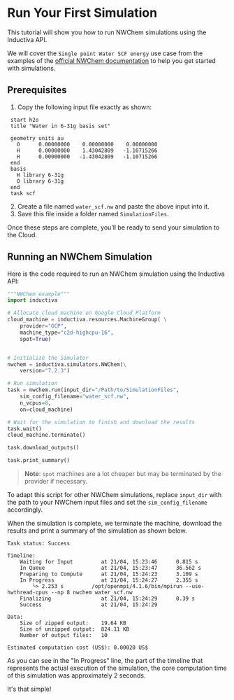 # Run Your First Simulation
This tutorial will show you how to run NWChem simulations using the Inductiva API. 

We will cover the `Single point Water SCF energy` use case from the examples of the [official NWChem documentation](https://nwchemgit.github.io/Sample.html) to help you get started with simulations.

## Prerequisites
1. Copy the following input file exactly as shown:
```
 start h2o 
 title "Water in 6-31g basis set" 

 geometry units au  
   O      0.00000000    0.00000000    0.00000000  
   H      0.00000000    1.43042809   -1.10715266  
   H      0.00000000   -1.43042809   -1.10715266 
 end  
 basis  
   H library 6-31g  
   O library 6-31g  
 end
 task scf
 ```
2. Create a file named `water_scf.nw` and paste the above input into it.
3. Save this file inside a folder named `SimulationFiles`.

Once these steps are complete, you’ll be ready to send your simulation to the Cloud.

## Running an NWChem Simulation
Here is the code required to run an NWChem simulation using the Inductiva API:

```python
"""NWChem example"""
import inductiva

# Allocate cloud machine on Google Cloud Platform
cloud_machine = inductiva.resources.MachineGroup( \
    provider="GCP",
    machine_type="c2d-highcpu-16",
    spot=True)


# Initialize the Simulator
nwchem = inductiva.simulators.NWChem(\
    version="7.2.3")

# Run simulation
task = nwchem.run(input_dir="/Path/to/SimulationFiles",
    sim_config_filename="water_scf.nw",
    n_vcpus=8,
    on=cloud_machine)

# Wait for the simulation to finish and download the results
task.wait()
cloud_machine.terminate()

task.download_outputs()

task.print_summary()
```

> **Note**: `spot` machines are a lot cheaper but may be terminated by the provider if necessary.

To adapt this script for other NWChem simulations, replace `input_dir` with the
path to your NWChem input files and set the `sim_config_filename` accordingly.

When the simulation is complete, we terminate the machine, download the results and print a summary of the simulation as shown below.

```
Task status: Success

Timeline:
	Waiting for Input         at 21/04, 15:23:46      0.815 s
	In Queue                  at 21/04, 15:23:47      36.562 s
	Preparing to Compute      at 21/04, 15:24:23      3.109 s
	In Progress               at 21/04, 15:24:27      2.355 s
		└> 2.253 s         /opt/openmpi/4.1.6/bin/mpirun --use-hwthread-cpus --np 8 nwchem water_scf.nw
	Finalizing                at 21/04, 15:24:29      0.39 s
	Success                   at 21/04, 15:24:29      

Data:
	Size of zipped output:    19.64 KB
	Size of unzipped output:  824.11 KB
	Number of output files:   10

Estimated computation cost (US$): 0.00020 US$
```

As you can see in the "In Progress" line, the part of the timeline that represents the actual execution of 
the simulation, the core computation time of this simulation was approximately 2 seconds.

It's that simple!

